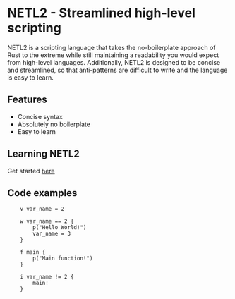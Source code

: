# NETL2 - Streamlined high-level scripting
NETL2 is a scripting language that takes the no-boilerplate approach of Rust to the extreme while still
maintaining a readability you would expect from high-level languages. Additionally, NETL2 is designed to be concise and
streamlined, so that anti-patterns are difficult to write and the language is easy to learn.

## Features
- Concise syntax
- Absolutely no boilerplate
- Easy to learn

## Learning NETL2
Get started [here](./docs/LEARN.md)

## Code examples
```nl
    v var_name = 2

    w var_name == 2 {
        p("Hello World!")
        var_name = 3
    }

    f main {
        p("Main function!")
    }

    i var_name != 2 {
        main!
    }
```